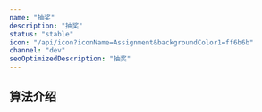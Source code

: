 ```yaml
---
name: "抽奖"
description: "抽奖"
status: "stable"
icon: "/api/icon?iconName=Assignment&backgroundColor1=ff6b6b"
channel: "dev"
seoOptimizedDescription: "抽奖"
---
```


## 算法介绍
